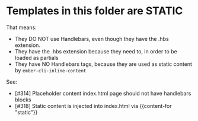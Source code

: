 # Templates in this folder are STATIC

That means:

  * They DO NOT use Handlebars, even though they have the .hbs extension.
  * They have the .hbs extension because they need to, in order to be loaded as partials
  * They have NO Handlebars tags, because they are used as static content by `ember-cli-inline-content`

See:

  * [#314] Placeholder content index.html page should not have handlebars blocks
  * [#318] Static content is injected into index.html via {{content-for "static"}}

